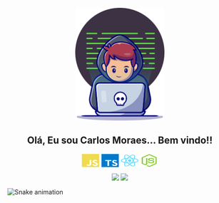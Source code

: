 <p align="center">
   <img src="https://github.com/moraesdev/moraesdev/blob/main/src/assets/img/moraesgit.png" width="200px" alt="cover" title="Carlos Moraes">
   <h2 align="center">Olá, Eu sou Carlos Moraes... Bem vindo!!</h2>
</p>

<p align="center">
  <img align="center" alt="CM-Js" height="30" width="40" src="https://raw.githubusercontent.com/devicons/devicon/master/icons/javascript/javascript-plain.svg">
  <img align="center" alt="CM-Ts" height="30" width="40" src="https://raw.githubusercontent.com/devicons/devicon/master/icons/typescript/typescript-plain.svg">
  <img align="center" alt="CM-React" height="30" width="40" src="https://raw.githubusercontent.com/devicons/devicon/master/icons/react/react-original.svg">
  <img align="center" alt="CM-Node" height="30" width="40" src="https://raw.githubusercontent.com/devicons/devicon/master/icons/nodejs/nodejs-original.svg">
</p> 

<p align="center">
      <a href = "mailto:moraesequipe@gmail.com"><img src="https://img.shields.io/badge/-Gmail-%23333?style=for-the-badge&logo=gmail&logoColor=white" target="_blank"></a>
  <a href="https://www.linkedin.com/in/moraesdeveloper/" target="_blank"><img src="https://img.shields.io/badge/-LinkedIn-%230077B5?style=for-the-badge&logo=linkedin&logoColor=white" target="_blank"></a> <br />
    



  ![Snake animation](https://github.com/LuisFelippeMedeiros/LuisFelippeMedeiros/blob/output/github-contribution-grid-snake.svg)
</p>




